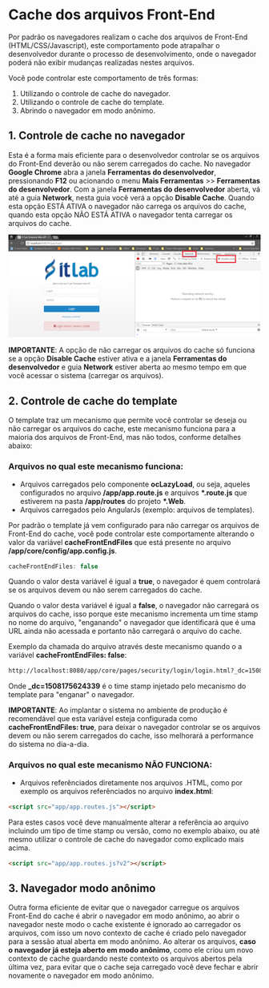 # Cache dos arquivos Front-End

Por padrão os navegadores realizam o cache dos arquivos de Front-End (HTML/CSS/Javascript), este comportamento pode atrapalhar o desenvolvedor durante o processo de desenvolvimento, onde o navegador poderá não exibir mudanças realizadas nestes arquivos.

Você pode controlar este comportamento de três formas:
1. Utilizando o controle de cache do navegador.
2. Utilizando o controle de cache do template.
3. Abrindo o navegador em modo anônimo.

## 1. Controle de cache no navegador
Esta é a forma mais eficiente para o desenvolvedor controlar se os arquivos do Front-End deverão ou não serem carregados do cache.
No navegador **Google Chrome** abra a janela **Ferramentas do desenvolvedor**, pressionando **F12** ou acionando o menu **Mais Ferramentas** >> **Ferramentas do desenvolvedor**.
Com a janela **Ferramentas do desenvolvedor** aberta, vá até a guia **Network**, nesta guia você verá a opção **Disable Cache**. Quando esta opção ESTÁ ATIVA o navegador não carrega os arquivos do cache, quando esta opção NÃO ESTÁ ATIVA o navegador tenta carregar os arquivos do cache.

 <img src="images/Chrome-Disable-Cache.png">

**IMPORTANTE**: A opção de não carregar os arquivos do cache só funciona se a opção **Disable Cache** estiver ativa e a janela **Ferramentas do desenvolvedor** e guia **Network** estiver aberta ao mesmo tempo em que você acessar o sistema (carregar os arquivos).

## 2. Controle de cache do template
O template traz um mecanismo que permite você controlar se deseja ou não carregar os arquivos do cache, este mecanismo funciona para a maioria dos arquivos de Front-End, mas não todos, conforme detalhes abaixo:

### Arquivos no qual este mecanismo funciona:
- Arquivos carregados pelo componente **ocLazyLoad**, ou seja, aqueles configurados no arquivo **/app/app.route.js** e arquivos **\*.route.js** que estiverem na pasta **/app/routes** do projeto **\*.Web**.
- Arquivos carregados pelo AngularJs (exemplo: arquivos de templates).

Por padrão o template já vem configurado para não carregar os arquivos de Front-End do cache, você pode controlar este comportamente alterando o valor da variável **cacheFrontEndFiles** que está presente no arquivo **/app/core/config/app.config.js**.
```javascript
cacheFrontEndFiles: false
```
Quando o valor desta variável é igual a **true**, o navegador é quem controlará se os arquivos devem ou não serem carregados do cache.

Quando o valor desta variável é igual a **false**, o navegador não carregará os arquivos do cache, isso porque este mecanismo incrementa um time stamp no nome do arquivo, "enganando" o navegador que identificará que é uma URL ainda não acessada e portanto não carregará o arquivo do cache.

Exemplo da chamada do arquivo através deste mecanismo quando o a variável **cacheFrontEndFiles: false**:
```bash
http://localhost:8080/app/core/pages/security/login/login.html?_dc=1508175624339
```
Onde **_dc=1508175624339** é o time stamp injetado pelo mecanismo do template para "enganar" o navegador.

**IMPORTANTE**: Ao implantar o sistema no ambiente de produção é recomendável que esta variável esteja configurada como **cacheFrontEndFiles: true**, para deixar o navegador controlar se os arquivos devem ou não serem carregados do cache, isso melhorará a performance do sistema no dia-a-dia.


### Arquivos no qual este mecanismo NÃO FUNCIONA:
- Arquivos referênciados diretamente nos arquivos .HTML, como por exemplo os arquivos referênciados no arquivo **index.html**:
```html
<script src="app/app.routes.js"></script>
```
Para estes casos você deve manualmente alterar a referência ao arquivo incluindo um tipo de time stamp ou versão, como no exemplo abaixo, ou até mesmo utilizar o controle de cache do navegador como explicado mais acima.
```html
<script src="app/app.routes.js?v2"></script>
```

## 3. Navegador modo anônimo
Outra forma eficiente de evitar que o navegador carregue os arquivos Front-End do cache é abrir o navegador em modo anônimo, ao abrir o navegador neste modo o cache existente é ignorado ao carregador os arquivos, com isso um novo contexto de cache é criado pelo navegador para a sessão atual aberta em modo anônimo.
Ao alterar os arquivos, **caso o navegador já esteja aberto em modo anônimo**, como ele criou um novo contexto de cache guardando neste contexto os arquivos abertos pela última vez, para evitar que o cache seja carregado você deve fechar e abrir novamente o navegador em modo anônimo.

